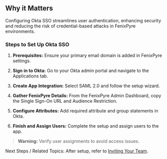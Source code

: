 
## Why it Matters
Configuring Okta SSO streamlines user authentication, enhancing security and reducing the risk of credential-based attacks in FenixPyre environments.

### Steps to Set Up Okta SSO
1. **Prerequisites:** Ensure your primary email domain is added in FenixPyre settings.

2. **Sign in to Okta:** Go to your Okta admin portal and navigate to the Applications tab.

3. **Create App Integration:** Select SAML 2.0 and follow the setup wizard.

   <!-- IMG: ./media/configure-okta-sso/okta-setup.png | Alt: Okta SAML integration creation -->

4. **Gather FenixPyre Details:** From the FenixPyre Admin Dashboard, copy the Single Sign-On URL and Audience Restriction.

5. **Configure Attributes:** Add required attribute and group statements in Okta.

6. **Finish and Assign Users:** Complete the setup and assign users to the app.

   <!-- VIDEO: ./media/configure-okta-sso/sso-walkthrough.mp4 | Alt: Okta SSO setup walkthrough | Duration: 3m -->

> **Warning:** Verify user assignments to avoid access issues.

Next Steps / Related Topics: After setup, refer to [Inviting Your Team](/setup-and-installation/invite-team).